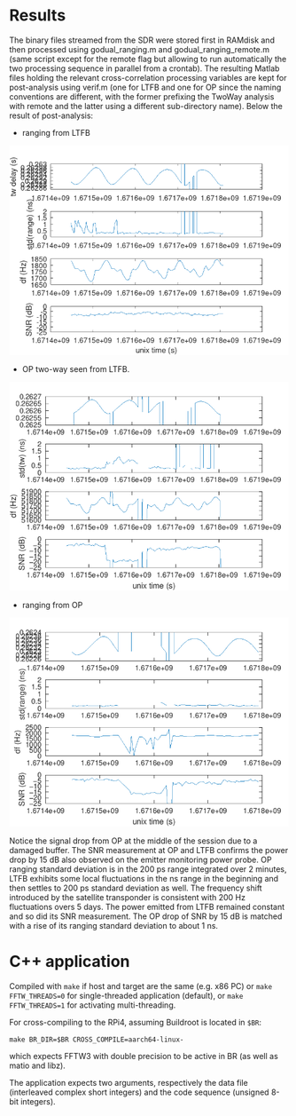 # Results

The binary files streamed from the SDR were stored first in RAMdisk and then 
processed using godual_ranging.m and godual_ranging_remote.m (same script except
for the remote flag but allowing to run automatically the two processing sequence
in parallel from a crontab). The resulting Matlab files holding the relevant 
cross-correlation processing variables are kept for post-analysis using
verif.m (one for LTFB and one for OP since the naming conventions are different,
with the former prefixing the TwoWay analysis with remote and the latter using
a different sub-directory name). Below the result of post-analysis:

* ranging from LTFB

<img src="LTFB_LTFB.png">

* OP two-way seen from LTFB.

<img src="OP_LTFB.png">

* ranging from OP

<img src="OP_OP.png">

Notice the signal drop from OP at the middle of the session due to a damaged 
buffer. The SNR measurement at OP and LTFB confirms the power drop by 15 dB 
also observed on the emitter monitoring power probe. OP ranging standard deviation
is in the 200 ps range integrated over 2 minutes, LTFB exhibits some local
fluctuations in the ns range in the beginning and then settles to 200 ps standard
deviation as well. The frequency shift introduced by the satellite transponder
is consistent with 200 Hz fluctuations overs 5 days. The power emitted from LTFB
remained constant and so did its SNR measurement. The OP drop of SNR by 15 dB is
matched with a rise of its ranging standard deviation to about 1 ns.

# C++ application

Compiled with ``make`` if host and target are the same (e.g. x86 PC) or
``make FFTW_THREADS=0`` for single-threaded application (default), or
``make FFTW_THREADS=1`` for activating multi-threading.

For cross-compiling to the RPi4, assuming Buildroot is located in ``$BR``:
```
make BR_DIR=$BR CROSS_COMPILE=aarch64-linux-
```
which expects FFTW3 with double precision to be active in BR (as well as matio and libz).

The application expects two arguments, respectively the data file (interleaved complex
short integers) and the code sequence (unsigned 8-bit integers).
